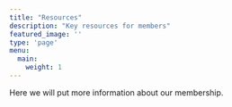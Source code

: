 ```yaml
---
title: "Resources"
description: "Key resources for members"
featured_image: ''
type: 'page'
menu:
  main:
    weight: 1
---
```


Here we will put more information about our membership.